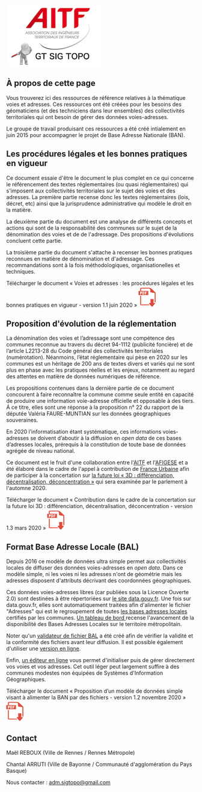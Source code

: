 [![logo AITF SIG Topo](files/logo_aitf_sig_topo.png)](https://www.aitf.fr/groupe-travail/sig-topographie)

## <a name="a-propos"></a> À propos de cette page

Vous trouverez ici des ressources de référence relatives à la thématique voies et adresses. Ces ressources ont été créées pour les besoins des géomaticiens (et des techniciens dans leur ensembles) des collectivités territoriales qui ont besoin de gérer des données voies-adresses.

Le groupe de travail produisant ces ressources a été créé intialement en juin 2015 pour accompagner le projet de Base Adresse Nationale (BAN).



## <a name="reglementation-bonnes-pratiques"></a> Les procédures légales et les bonnes pratiques en vigueur

Ce document essaie d'être le document le plus complet en ce qui concerne le référencement des textes réglementaires (ou quasi réglementaires) qui s'imposent aux collectivités territoriales sur le sujet des voies et des adresses.
La première partie recense donc les textes réglementaires (lois, décret, etc) ainsi que la jurisprudence administrative qui modèle le droit en la matière.

La deuxième partie du document est une analyse de différents concepts et actions qui sont de la responsabilité des communes sur le sujet de la dénomination des voies et de de l'adressage. Des propositions d'évolutions concluent cette partie.

La troisième partie du document s'attache à recenser les bonnes pratiques reconnues en matière de dénomination et d'adressage. Ces recommandations sont à la fois méthodologiques, organisationelles et techniques.


Télécharger le document « Voies et adresses : les procédures légales et les bonnes pratiques en vigueur - version 1.1 juin 2020 »
[![](files/application-pdf.png)](files/AITF_SIG_Topo_Adresse_Les_procedures_legales_et_les_bonnes_pratiques_en_vigueur_v1.1.pdf)




## <a name="evolution-reglementation"></a> Proposition d'évolution de la réglementation

La dénomination des voies et l’adressage sont une compétence des communes reconnue au travers du décret 94-1112 (publicité foncière) et de l’article L2213-28 du Code général des collectivités territoriales (numérotation). Néanmoins, l’état réglementaire qui pèse en 2020 sur les communes est un héritage de 200 ans de textes divers et variés qui ne sont plus en phase avec les pratiques réelles et les enjeux, notamment au regard des attentes en matière de données numériques de référence.

Les propositions contenues dans la dernière partie de ce document concourent à faire reconnaître la commune comme seule entité en capacité de produire une information voie-adresse officielle et opposable à des tiers. Á ce titre, elles sont une réponse à la proposition n° 22 du rapport de la députée Valéria FAURE-MUNTIAN sur les données géographiques souveraines.

En 2020 l’informatisation étant systématique, ces informations voies-adresses se doivent d’aboutir à la diffusion en *open data* de ces bases d’adresses locales, prérequis à la constitution de toute base de données agrégée de niveau national.

Ce document est le fruit d'une collaboration entre l'[AITF](https://www.aitf.fr/) et l'[AFIGESE](https://afigese.fr) et a été élaboré dans le cadre de l'appel à contribution de [France Urbaine](https://franceurbaine.org/) afin de participer à la concertation sur [la future loi « 3D : différenciation, décentralisation, déconcentration »](https://www.cohesion-territoires.gouv.fr/en/node/44411) qui sera examinée par le parlement à l'automne 2020.


Télécharger le document « Contribution dans le cadre de la concertation sur la future loi 3D : différenciation, décentralisation, déconcentration - version 1.3 mars 2020 »
[![](files/application-pdf.png)](files/Proposition_de_modernisation_de_la_reglementation_concernant_la_denomination_des_voies_et_l_adressage_v1.3.pdf)


## <a name="format-bal"></a> Format Base Adresse Locale (BAL)

Depuis 2016 ce modèle de données ultra simple permet aux collectivités locales de diffuser des données voies-adresses en *open data*. Dans ce modèle simple, ni les voies ni les adresses n'ont de géométrie mais les adresses disposent d'attributs décrivant des coordonnées géographiques.

Ces données voies-adresses libres (car publiées sous la Licence Ouverte 2.0) sont destinées à être répertoriées sur [le site data.gouv.fr](https://www.data.gouv.fr/fr/datasets/?tag=bal). Une fois sur data.gouv.fr, elles sont automatiquement traitées afin d'alimenter le fichier "Adresses" qui est le regroupement de toutes [les bases adresses locales](https://adresse.data.gouv.fr/bases-locales) certifiés par les communes.
[Un tableau de bord ](https://adresse.data.gouv.fr/bases-locales)recense l'avancement de la disponibilité des Bases Adresses Locales sur le territoire métropolitain.

Noter qu'un [validateur de fichier BAL](https://github.com/etalab/bal/) a été créé afin de vérifier la validité et la conformité des fichiers avant leur diffusion. Il est possible également d'utiliser une [version en ligne](https://adresse.data.gouv.fr/bases-locales/validateur).

Enfin, [un éditeur en ligne](https://adresse.data.gouv.fr/gerer-mes-adresses) vous permet d'initialiser puis de gérer directement vos voies et vos adresses. Cet outil léger peut largement suffire à des communes modestes non équipées de Systèmes d'Information Géographiques.


Télécharger le document « Proposition d’un modèle de données simple visant à alimenter la BAN par des fichiers - version 1.2 novembre 2020 »
[![](files/application-pdf.png)](files/AITF_SIG_Topo_Format_Base_Adresse_Locale_v1.2.pdf)



## <a name="contact"></a> Contact

Maël REBOUX (Ville de Rennes / Rennes Métropole)

Chantal ARRUTI (Ville de Bayonne / Communauté d'agglomération du Pays Basque)

Nous contacter : [adm.sigtopo@gmail.com]()
